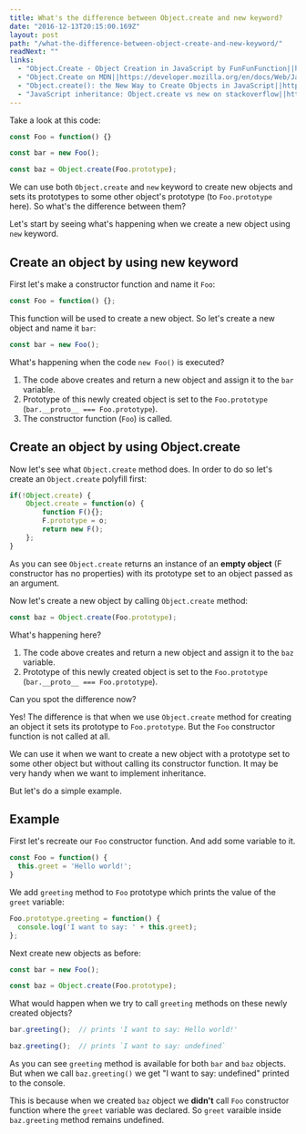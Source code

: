 ```yaml
---
title: What's the difference between Object.create and new keyword?
date: "2016-12-13T20:15:00.169Z"
layout: post
path: "/what-the-difference-between-object-create-and-new-keyword/"
readNext: ""
links:
  - "Object.Create - Object Creation in JavaScript by FunFunFunction||https://youtu.be/CDFN1VatiJA"
  - "Object.Create on MDN||https://developer.mozilla.org/en/docs/Web/JavaScript/Reference/Global_Objects/Object/create"
  - "Object.create(): the New Way to Create Objects in JavaScript||http://www.htmlgoodies.com/beyond/javascript/object.create-the-new-way-to-create-objects-in-javascript.html"
  - "JavaScript inheritance: Object.create vs new on stackoverflow||http://stackoverflow.com/a/13041474"
---
```


Take a look at this code:

````javascript
const Foo = function() {}

const bar = new Foo();

const baz = Object.create(Foo.prototype);
````

We can use both `Object.create` and `new` keyword to create new objects and sets its prototypes to some other object's prototype
(to `Foo.prototype` here).
So what's the difference between them?

Let's start by seeing what's happening when we create a new object using `new` keyword.

## Create an object by using new keyword

First let's make a constructor function and name it `Foo`:

````javascript
const Foo = function() {};
````

This function will be used to create a new object.
So let's create a new object and name it `bar`:

````javascript
const bar = new Foo();
````

What's happening when the code `new Foo()` is executed?

1. The code above creates and return a new object and assign it to the `bar` variable.
2. Prototype of this newly created object is set to the `Foo.prototype` (`bar.__proto__ === Foo.prototype`).
3. The constructor function (`Foo`) is called.


## Create an object by using Object.create

Now let's see what `Object.create` method does.
In order to do so let's create an `Object.create` polyfill first:

````javascript
if(!Object.create) {
    Object.create = function(o) {
        function F(){};
        F.prototype = o;
        return new F();
    };
}
````
As you can see `Object.create` returns an instance of an **empty object** (F constructor has no properties) with its prototype set to an object passed as an argument.

Now let's create a new object by calling `Object.create` method:

````javascript
const baz = Object.create(Foo.prototype);
````

What's happening here?

1. The code above creates and return a new object and assign it to the `baz` variable.
2. Prototype of this newly created object is set to the `Foo.prototype` (`bar.__proto__ === Foo.prototype`).

Can you spot the difference now?

Yes! The difference is that when we use `Object.create` method for creating an object
it sets its prototype to `Foo.prototype`. But the `Foo` constructor function is not called at all.

We can use it when we want to create a new object with a prototype set to some other object
but without calling its constructor function. It may be very handy when we want to implement inheritance.

But let's do a simple example.

## Example

First let's recreate our `Foo` constructor function.
And add some variable to it.

````javascript
const Foo = function() {
  this.greet = 'Hello world!';
}
````

We add `greeting` method to `Foo` prototype which prints the value of the `greet` variable:

````javascript
Foo.prototype.greeting = function() {
  console.log('I want to say: ' + this.greet);
};
````

Next create new objects as before:

````javascript
const bar = new Foo();

const baz = Object.create(Foo.prototype);
````

What would happen when we try to call `greeting` methods on these newly created objects?

````javascript
bar.greeting();  // prints 'I want to say: Hello world!'

baz.greeting();  // prints `I want to say: undefined`
````

As you can see `greeting` method is available for both `bar` and `baz` objects.
But when we call `baz.greeting()` we get "I want to say: undefined" printed to the console.

This is because when we created `baz` object we **didn't** call `Foo` constructor function where the `greet` variable was declared.
So `greet` varaible inside `baz.greeting` method remains undefined.
